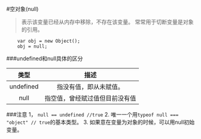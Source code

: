 #空对象(null)
> 表示该变量已经从内存中移除，不存在该变量。
> 常常用于切断变量是对象的引用。

```
	var obj = new Object();
	obj = null;
```

###undefined和null具体的区分
	
|类型|描述|
| :---: | :---: |
|undefined|指没有值，即从未赋值。|
|null|指空值，曾经赋过值但目前没有值|


###注意
1， `null == undefined //true`
2. 唯一一个用`typeof null === "object" // true`的基本类型。
3. 如果意在变量为对象的时候，可以用null初始变量。